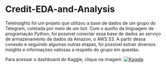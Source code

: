 # Credit-EDA-and-Analysis


TeleInsights foi um projeto que utilizou a base de dados de um grupo do Telegram, coletada por
meio de um bot. Com o auxílio da linguagem de programação Python, foi possível conectar essa
base de dados ao serviço de armazenamento de dados da Amazon, o AWS S3. A partir dessa
conexão e seguindo algumas outras etapas, foi possível extrair diversos insights e informações
valiosas a respeito do grupo em questão.

Para acessar o dashboard do Kaggle, clique na imagem:     [![Kaggle](https://img.shields.io/badge/Kaggle-20BEFF?style=for-the-badge&logo=Kaggle&logoColor=white)](https://www.kaggle.com/code/mayconmorais23/credit-eda-and-analysis)

